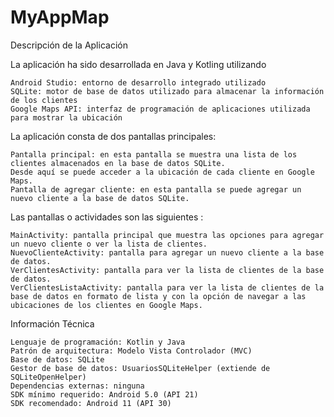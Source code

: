 # MyAppMap
Descripción de la Aplicación 



La aplicación ha sido desarrollada en Java y Kotling utilizando

    Android Studio: entorno de desarrollo integrado utilizado 
    SQLite: motor de base de datos utilizado para almacenar la información de los clientes 
    Google Maps API: interfaz de programación de aplicaciones utilizada para mostrar la ubicación 

La aplicación consta de dos pantallas principales: 

    Pantalla principal: en esta pantalla se muestra una lista de los clientes almacenados en la base de datos SQLite. 
    Desde aquí se puede acceder a la ubicación de cada cliente en Google Maps.
    Pantalla de agregar cliente: en esta pantalla se puede agregar un nuevo cliente a la base de datos SQLite.
    
Las pantallas o actividades son las siguientes :

    MainActivity: pantalla principal que muestra las opciones para agregar un nuevo cliente o ver la lista de clientes.
    NuevoClienteActivity: pantalla para agregar un nuevo cliente a la base de datos.
    VerClientesActivity: pantalla para ver la lista de clientes de la base de datos.
    VerClientesListaActivity: pantalla para ver la lista de clientes de la base de datos en formato de lista y con la opción de navegar a las ubicaciones de los clientes en Google Maps.

Información Técnica

    Lenguaje de programación: Kotlin y Java
    Patrón de arquitectura: Modelo Vista Controlador (MVC)
    Base de datos: SQLite
    Gestor de base de datos: UsuariosSQLiteHelper (extiende de SQLiteOpenHelper)
    Dependencias externas: ninguna
    SDK mínimo requerido: Android 5.0 (API 21)
    SDK recomendado: Android 11 (API 30)

